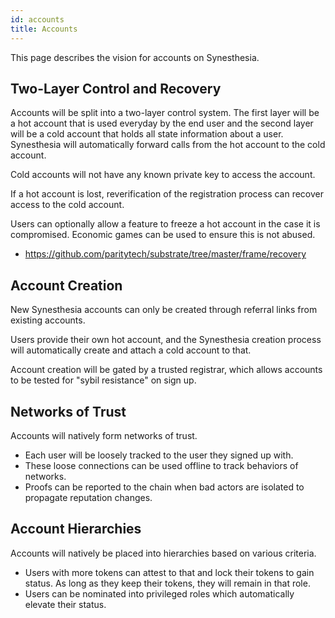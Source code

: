 ```yaml
---
id: accounts
title: Accounts
---
```


This page describes the vision for accounts on Synesthesia.

## Two-Layer Control and Recovery

Accounts will be split into a two-layer control system. The first layer will be
a hot account that is used everyday by the end user and the second layer will be
a cold account that holds all state information about a user. Synesthesia will
automatically forward calls from the hot account to the cold account.

Cold accounts will not have any known private key to access the account.

If a hot account is lost, reverification of the registration process can recover
access to the cold account.

Users can optionally allow a feature to freeze a hot account in the case it is compromised. Economic
games can be used to ensure this is not abused.

* https://github.com/paritytech/substrate/tree/master/frame/recovery

## Account Creation

New Synesthesia accounts can only be created through referral links from existing accounts.

Users provide their own hot account, and the Synesthesia creation process will automatically create
and attach a cold account to that.

Account creation will be gated by a trusted registrar, which allows accounts to be tested for
"sybil resistance" on sign up.

## Networks of Trust

Accounts will natively form networks of trust.

* Each user will be loosely tracked to the user they signed up with.
* These loose connections can be used offline to track behaviors of networks.
* Proofs can be reported to the chain when bad actors are isolated to propagate reputation changes.

## Account Hierarchies

Accounts will natively be placed into hierarchies based on various criteria.

* Users with more tokens can attest to that and lock their tokens to gain status. As long as they
keep their tokens, they will remain in that role.
* Users can be nominated into privileged roles which automatically elevate their status.
